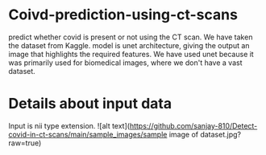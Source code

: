 # Coivd-prediction-using-ct-scans
predict whether covid is present or not using the CT scan. We have taken the dataset from Kaggle. model is unet architecture, giving the output an image that highlights the required features. We have used unet because it was primarily used for biomedical images, where we don't have a vast dataset.
# Details about input data
Input is nii type extension.
![alt text](https://github.com/sanjay-810/Detect-covid-in-ct-scans/main/sample_images/sample image of dataset.jpg?raw=true)
